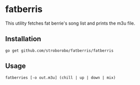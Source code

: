 fatberris
=========

This utility fetches fat berrie's song list and prints the m3u file.

Installation
------------

	go get github.com/stroborobo/fatberris/fatberris

Usage
-----

	fatberries [-o out.m3u] (chill | up | down | mix)

